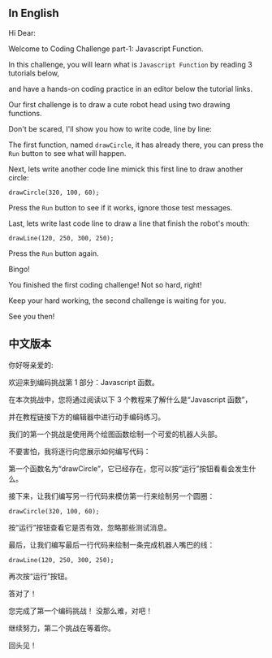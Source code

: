 ## In English

Hi Dear:

Welcome to Coding Challenge part-1: Javascript Function.

In this challenge, you will learn what is `Javascript Function` by reading 3 tutorials below,

and have a hands-on coding practice in an editor below the tutorial links.

Our first challenge is to draw a cute robot head using two drawing functions.

Don't be scared, I'll show you how to write code, line by line:

The first function, named `drawCircle`, it has already there, you can press the `Run` button to see what will happen.

Next, lets write another code line mimick this first line to draw another circle:

```
drawCircle(320, 100, 60);
```

Press the `Run` button to see if it works, ignore those test messages.

Last, lets write last code line to draw a line that finish the robot's mouth:

```
drawLine(120, 250, 300, 250);
```

Press the `Run` button again. 

Bingo! 

You finished the first coding challenge! Not so hard, right!

Keep your hard working, the second challenge is waiting for you.

See you then!


## 中文版本


你好呀亲爱的:

欢迎来到编码挑战第 1 部分：Javascript 函数。

在本次挑战中，您将通过阅读以下 3 个教程来了解什么是“Javascript 函数”，

并在教程链接下方的编辑器中进行动手编码练习。

我们的第一个挑战是使用两个绘图函数绘制一个可爱的机器人头部。

不要害怕，我将逐行向您展示如何编写代码：

第一个函数名为“drawCircle”，它已经存在，您可以按“运行”按钮看看会发生什么。

接下来，让我们编写另一行代码来模仿第一行来绘制另一个圆圈：

````
drawCircle(320, 100, 60);
````

按“运行”按钮查看它是否有效，忽略那些测试消息。

最后，让我们编写最后一行代码来绘制一条完成机器人嘴巴的线：

````
drawLine(120, 250, 300, 250);
````

再次按“运行”按钮。

答对了！

您完成了第一个编码挑战！ 没那么难，对吧！

继续努力，第二个挑战在等着你。

回头见！